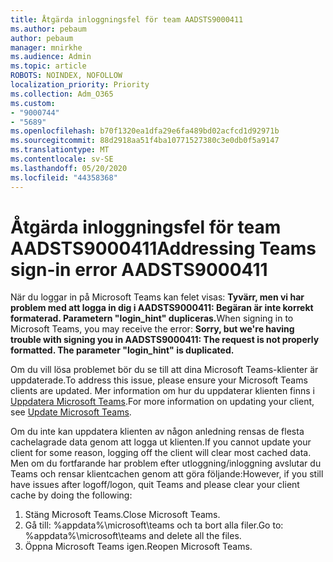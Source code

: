 ```yaml
---
title: Åtgärda inloggningsfel för team AADSTS9000411
ms.author: pebaum
author: pebaum
manager: mnirkhe
ms.audience: Admin
ms.topic: article
ROBOTS: NOINDEX, NOFOLLOW
localization_priority: Priority
ms.collection: Adm_O365
ms.custom:
- "9000744"
- "5689"
ms.openlocfilehash: b70f1320ea1dfa29e6fa489bd02acfcd1d92971b
ms.sourcegitcommit: 88d2918aa51f4ba10771527380c3e0db0f5a9147
ms.translationtype: MT
ms.contentlocale: sv-SE
ms.lasthandoff: 05/20/2020
ms.locfileid: "44358368"
---
```

# <a name="addressing-teams-sign-in-error-aadsts9000411"></a><span data-ttu-id="b0afd-102">Åtgärda inloggningsfel för team AADSTS9000411</span><span class="sxs-lookup"><span data-stu-id="b0afd-102">Addressing Teams sign-in error AADSTS9000411</span></span>

<span data-ttu-id="b0afd-103">När du loggar in på Microsoft Teams kan felet visas: **Tyvärr, men vi har problem med att logga in dig i AADSTS9000411: Begäran är inte korrekt formaterad. Parametern "login_hint" dupliceras.**</span><span class="sxs-lookup"><span data-stu-id="b0afd-103">When signing in to Microsoft Teams, you may receive the error: **Sorry, but we're having trouble with signing you in AADSTS9000411: The request is not properly formatted. The parameter "login_hint" is duplicated.**</span></span>

<span data-ttu-id="b0afd-104">Om du vill lösa problemet bör du se till att dina Microsoft Teams-klienter är uppdaterade.</span><span class="sxs-lookup"><span data-stu-id="b0afd-104">To address this issue, please ensure your Microsoft Teams clients are updated.</span></span> <span data-ttu-id="b0afd-105">Mer information om hur du uppdaterar klienten finns i [Uppdatera Microsoft Teams](https://support.office.com/article/Update-Microsoft-Teams-535a8e4b-45f0-4f6c-8b3d-91bca7a51db1).</span><span class="sxs-lookup"><span data-stu-id="b0afd-105">For more information on updating your client, see [Update Microsoft Teams](https://support.office.com/article/Update-Microsoft-Teams-535a8e4b-45f0-4f6c-8b3d-91bca7a51db1).</span></span>

<span data-ttu-id="b0afd-106">Om du inte kan uppdatera klienten av någon anledning rensas de flesta cachelagrade data genom att logga ut klienten.</span><span class="sxs-lookup"><span data-stu-id="b0afd-106">If you cannot update your client for some reason, logging off the client will clear most cached data.</span></span> <span data-ttu-id="b0afd-107">Men om du fortfarande har problem efter utloggning/inloggning avslutar du Teams och rensar klientcachen genom att göra följande:</span><span class="sxs-lookup"><span data-stu-id="b0afd-107">However, if you still have issues after logoff/logon, quit Teams and please clear your client cache by doing the following:</span></span>
1. <span data-ttu-id="b0afd-108">Stäng Microsoft Teams.</span><span class="sxs-lookup"><span data-stu-id="b0afd-108">Close Microsoft Teams.</span></span>
2. <span data-ttu-id="b0afd-109">Gå till: %appdata%\microsoft\teams och ta bort alla filer.</span><span class="sxs-lookup"><span data-stu-id="b0afd-109">Go to: %appdata%\microsoft\teams and delete all the files.</span></span>
3. <span data-ttu-id="b0afd-110">Öppna Microsoft Teams igen.</span><span class="sxs-lookup"><span data-stu-id="b0afd-110">Reopen Microsoft Teams.</span></span>

